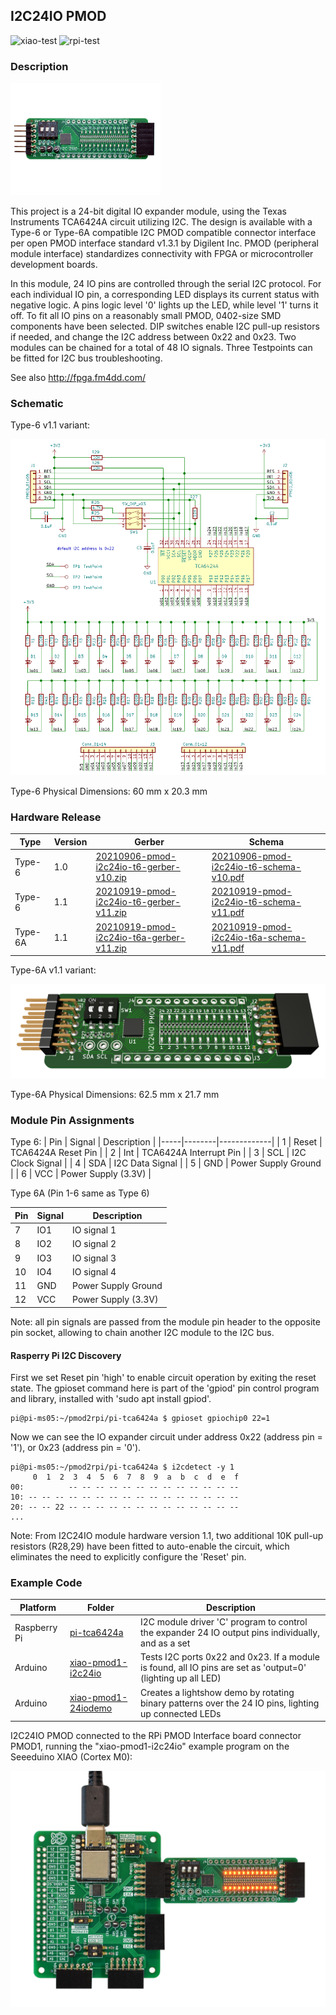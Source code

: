 ## I2C24IO PMOD

![xiao-test](https://github.com/fm4dd/pmod-i2c24io/actions/workflows/xiao.yml/badge.svg) ![rpi-test](https://github.com/fm4dd/pmod-i2c24io/actions/workflows/rpi.yml/badge.svg)

### Description

<img src="images/t6-v10/i2c24io-top.jpg" width="240px">

This project is a 24-bit digital IO expander module, using the Texas Instruments TCA6424A circuit utilizing I2C. The design is available with a Type-6 or Type-6A compatible I2C PMOD compatible connector interface per open PMOD interface standard v1.3.1 by Digilent Inc. PMOD (peripheral module interface) standardizes connectivity with FPGA or microcontroller development boards.

In this module, 24 IO pins are controlled through the serial I2C protocol. For each individual IO pin, a corresponding LED displays its current status with negative logic. A pins logic level '0' lights up the LED, while level '1' turns it off. To fit all IO pins on a reasonably small PMOD, 0402-size SMD components have been selected. DIP switches enable I2C pull-up resistors if needed, and change the I2C address between 0x22 and 0x23. Two modules can be chained for a total of 48 IO signals. Three Testpoints can be fitted for I2C bus troubleshooting.

See also http://fpga.fm4dd.com/

### Schematic

Type-6 v1.1 variant:

[![I2C24IO PMOD Schematics](images/t6-v11/i2c24io-t6-schema-v11.png)](images/t6-v11/i2c24io-t6-schema-v11.png)

Type-6 Physical Dimensions: 60 mm x 20.3 mm

### Hardware Release

|Type     | Version | Gerber | Schema |
|---------|---------|--------|--------|
|Type-6   | 1.0     |[20210906-pmod-i2c24io-t6-gerber-v10.zip](release/t6-v10/20210906-pmod-i2c24io-t6-gerber-v10.zip) | [20210906-pmod-i2c24io-t6-schema-v10.pdf](images/t6-v11/20210906-pmod-i2c24io-t6-schema-v10.pdf) |
|Type-6   |1.1      |[20210919-pmod-i2c24io-t6-gerber-v11.zip](release/t6-v11/20210919-pmod-i2c24io-t6-gerber-v11.zip) | [20210919-pmod-i2c24io-t6-schema-v11.pdf](release/t6-v11/20210919-pmod-i2c24io-t6-schema-v11.pdf)
|Type-6A  |1.1      |[20210919-pmod-i2c24io-t6a-gerber-v11.zip](release/t6a-v11/20210919-pmod-i2c24io-t6a-gerber-v11.zip) | [20210919-pmod-i2c24io-t6a-schema-v11.pdf](release/t6a-v11/20210919-pmod-i2c24io-t6a-schema-v11.pdf)

Type-6A v1.1 variant:

[![I2C24IO PMOD Schematics](images/t6a-v11/i2c24io-t6a-render.png)](images/t6a-v11/i2c24io-t6a-render.png)

Type-6A Physical Dimensions: 62.5 mm x 21.7 mm

### Module Pin Assignments

Type 6:
| Pin | Signal | Description |
|-----|--------|-------------|
| 1   | Reset  | TCA6424A Reset Pin |
| 2   | Int    | TCA6424A Interrupt Pin |
| 3   | SCL    | I2C Clock Signal |
| 4   | SDA    | I2C Data Signal |
| 5   | GND    | Power Supply Ground |
| 6   | VCC    | Power Supply (3.3V) |

Type 6A (Pin 1-6 same as Type 6)

| Pin | Signal | Description |
|-----|--------|-------------|
| 7   | IO1    | IO signal 1 |
| 8   | IO2    | IO signal 2 |
| 9   | IO3    | IO signal 3 |
| 10  | IO4    | IO signal 4 |
| 11  | GND    | Power Supply Ground |
| 12  | VCC    | Power Supply (3.3V) |

Note: all pin signals are passed from the module pin header to the opposite pin socket, allowing to chain another I2C module to the I2C bus.


#### Rasperry Pi I2C Discovery

First we set Reset pin 'high' to enable circuit operation by exiting the reset state. The gpioset command here is part of the 'gpiod' pin control program and library, installed with 'sudo apt install gpiod'.
```
pi@pi-ms05:~/pmod2rpi/pi-tca6424a $ gpioset gpiochip0 22=1
```
Now we can see the IO expander circuit under address 0x22 (address pin = '1'), or 0x23 (address pin = '0').
```
pi@pi-ms05:~/pmod2rpi/pi-tca6424a $ i2cdetect -y 1
     0  1  2  3  4  5  6  7  8  9  a  b  c  d  e  f
00:          -- -- -- -- -- -- -- -- -- -- -- -- --
10: -- -- -- -- -- -- -- -- -- -- -- -- -- -- -- --
20: -- -- 22 -- -- -- -- -- -- -- -- -- -- -- -- --
...
```

Note: From I2C24IO module hardware version 1.1, two additional 10K pull-up resistors (R28,29) have been fitted to auto-enable the circuit, which eliminates the need to explicitly configure the 'Reset' pin.

### Example Code

| Platform | Folder | Description |
|----------|--------|-------------|
|Raspberry Pi |[pi-tca6424a](examples/pi-tca6424a)   | I2C module driver 'C' program to control the expander 24 IO output pins individually, and as a set |
|Arduino      |[xiao-pmod1-i2c24io](examples/xiao-pmod1-i2c24io)   | Tests I2C ports 0x22 and 0x23. If a module is found, all IO pins are set as 'output=0' (lighting up all LED) |
|Arduino      |[xiao-pmod1-24iodemo](examples/xiao-pmod1-24iodemo)   | Creates a lightshow demo by rotating binary patterns over the 24 IO pins, lighting up connected LEDs |

I2C24IO PMOD connected to the RPi PMOD Interface board connector PMOD1, running the "xiao-pmod1-i2c24io" example program on the Seeeduino XIAO (Cortex M0):

<img src=images/t6-v10/pmod2rpi-xiao-i2c24io-pmod-v10.jpg width="640px">



